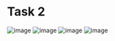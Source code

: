 # Task 2
![image](https://github.com/vaxad/djcsi_task2/assets/126230095/37ac5bda-b9c7-47e9-aa9e-1871dd43931c)
![image](https://github.com/vaxad/djcsi_task2/assets/126230095/9d5a4481-7d6e-41e1-880c-b8287ee1b485)
![image](https://github.com/vaxad/djcsi_task2/assets/126230095/fe1c42a4-2b78-41cb-ae69-94956e89cb0a)
![image](https://github.com/vaxad/djcsi_task2/assets/126230095/9fa15dc8-9899-4407-bcc8-3db44bbc14a5)







